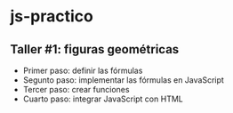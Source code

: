 # js-practico

## Taller #1: figuras geométricas
- Primer paso: definir las fórmulas
- Segunto paso: implementar las fórmulas en JavaScript
- Tercer paso: crear funciones
- Cuarto paso: integrar JavaScript con HTML